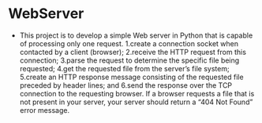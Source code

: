 # WebServer
* This project is to develop a simple Web server in Python that is capable of processing only one request.
1.create a connection socket when contacted by a client (browser); 
2.receive the HTTP request from this connection; 
3.parse the request to determine the specific file being requested; 
4.get the requested file from the server’s file system; 
5.create an HTTP response message consisting of the requested file preceded by header lines; and 
6.send the response over the TCP connection to the requesting browser. If a browser requests a file that is not present in your server, your server should return a “404 Not Found” error message.
